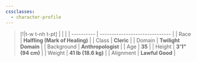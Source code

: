 ```yaml
---
cssclasses:
  - character-profile
---
```


> [!|t-w t-nh t-pt]
|            |                                |
| ---------- | ------------------------------ |
| Race       | **Halfling (Mark of Healing)** |
| Class      | **Cleric**                     |
| Domain     | **Twilight Domain**            |
| Background | **Anthropologist**             |
| Age        | **35**                         |
| Height     | **3'1" (94 cm)**                       |
| Weight     | **41 lb (18.6 kg)**                      |
| Alignment  | **Lawful Good**                |
